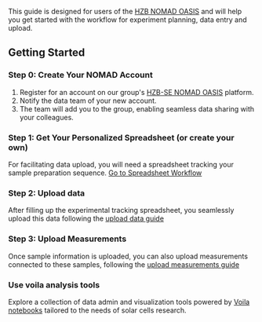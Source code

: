 This guide is designed for users of the [HZB NOMAD OASIS](https://nomad-hzb-se.de/nomad-oasis/gui/search/eln) and will help you get started with the workflow for experiment planning, data entry and upload.

## Getting Started

### Step 0: Create Your NOMAD Account
1. Register for an account on our group's [HZB-SE NOMAD OASIS](https://nomad-hzb-se.de/nomad-oasis/gui/about/information) platform.
2. Notify the data team of your new account.
3. The team will add you to the group, enabling seamless data sharing with your colleagues.

### Step 1: Get Your Personalized Spreadsheet (or create your own)
For facilitating data upload, you will need a spreadsheet tracking your sample preparation sequence. [Go to Spreadsheet Workflow](01-spreadsheet_workflow.md)
### Step 2: Upload data
After filling up the experimental tracking spreadsheet, you seamlessly upload this data following the [upload data guide](02-upload_data.md)
### Step 3: Upload Measurements
Once sample information is uploaded, you can also upload measurements connected to these samples, following the [upload measurements guide](03-upload_measurements.md)
### Use voila analysis tools
Explore a collection of data admin and visualization tools powered by [Voila notebooks](04-voila_analysis_tools.md) tailored to the needs of solar cells research. 
